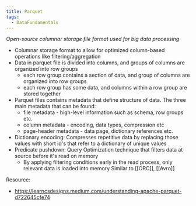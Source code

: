 ```yaml
---
title: Parquet
tags:
  - DataFundamentals
---
```

*Open-source columnar storage file format used for big data processing*
- Columnar storage format to allow for optimized column-based operations like filtering/aggregation
- Data in parquet file is divided into columns, and groups of columns are organized into row groups
	- each row group contains a section of data, and group of columns are organized into row groups
	- each row group has some data, and columns within a row group are stored together
- Parquet files contains metadata that define structure of data. The three main metadata that can be found:
	- file metadata - high-level information such as schema, row groups etc.
	- column metadata - encoding, data types, compression etc
	- page-header metadata - data page, dictionary references etc.
- Dictionary encoding: Compresses repetitive data by replacing those values with short id's that refer to a dictionary of unique values
- Predicate pushdown: Query Optimization technique that filters data at source before it's read on memory
	- By applying filtering conditions early in the read process, only relevant data is loaded into memory
Similar to [[ORC]], [[Avro]]

Resource:
- https://learncsdesigns.medium.com/understanding-apache-parquet-d722645cfe74